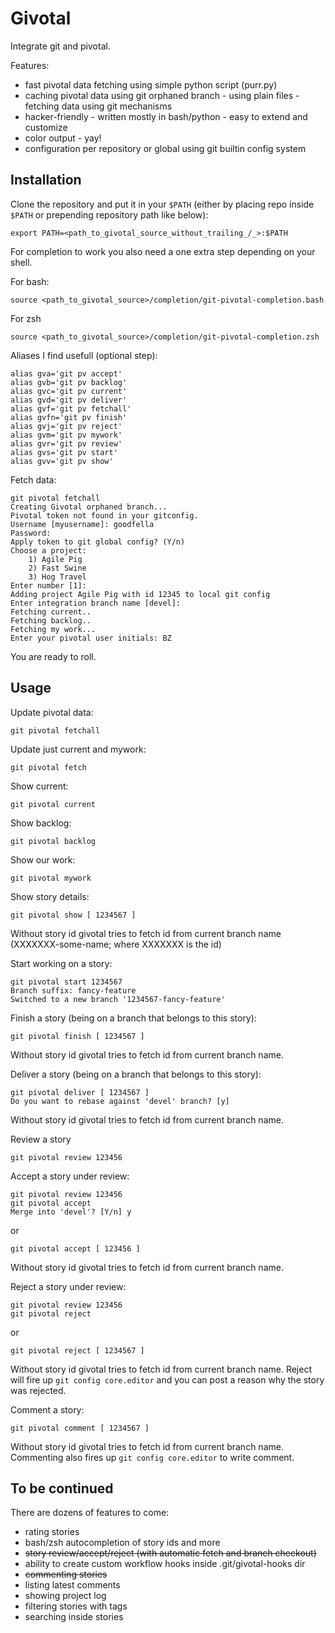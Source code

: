 Givotal
=======

Integrate git and pivotal.

Features:
* fast pivotal data fetching using simple python script (purr.py)
* caching pivotal data using git orphaned branch - using plain files - fetching data using git mechanisms
* hacker-friendly - written mostly in bash/python - easy to extend and customize
* color output - yay!
* configuration per repository or global using git builtin config system

Installation
------------

Clone the repository and put it in your `$PATH` (either by placing repo inside `$PATH` or prepending repository path like below):

    export PATH=<path_to_givotal_source_without_trailing_/_>:$PATH

For completion to work you also need a one extra step depending on your shell.

For bash:

    source <path_to_givotal_source>/completion/git-pivotal-completion.bash

For zsh

    source <path_to_givotal_source>/completion/git-pivotal-completion.zsh

Aliases I find usefull (optional step):

    alias gva='git pv accept'
    alias gvb='git pv backlog'
    alias gvc='git pv current'
    alias gvd='git pv deliver'
    alias gvf='git pv fetchall'
    alias gvfn='git pv finish'
    alias gvj='git pv reject'
    alias gvm='git pv mywork'
    alias gvr='git pv review'
    alias gvs='git pv start'
    alias gvv='git pv show'

Fetch data:

    git pivotal fetchall
    Creating Givotal orphaned branch...
    Pivotal token not found in your gitconfig.
    Username [myusername]: goodfella
    Password:
    Apply token to git global config? (Y/n)
    Choose a project:
        1) Agile Pig
        2) Fast Swine
        3) Hog Travel
    Enter number [1]:
    Adding project Agile Pig with id 12345 to local git config
    Enter integration branch name [devel]: 
    Fetching current..
    Fetching backlog..
    Fetching my work...
    Enter your pivotal user initials: BZ

You are ready to roll.


Usage
-----

Update pivotal data:

    git pivotal fetchall

Update just current and mywork:

    git pivotal fetch

Show current:

    git pivotal current

Show backlog:

    git pivotal backlog

Show our work:

    git pivotal mywork

Show story details:

    git pivotal show [ 1234567 ]

Without story id givotal tries to fetch id from current branch name (XXXXXXX-some-name; where XXXXXXX is the id)

Start working on a story:

    git pivotal start 1234567
    Branch suffix: fancy-feature
    Switched to a new branch '1234567-fancy-feature'

Finish a story (being on a branch that belongs to this story):

    git pivotal finish [ 1234567 ]

Without story id givotal tries to fetch id from current branch name. 

Deliver a story (being on a branch that belongs to this story):

    git pivotal deliver [ 1234567 ]
    Do you want to rebase against 'devel' branch? [y]

Without story id givotal tries to fetch id from current branch name. 

Review a story

    git pivotal review 123456

Accept a story under review:

    git pivotal review 123456
    git pivotal accept
    Merge into 'devel'? [Y/n] y

or

    git pivotal accept [ 123456 ]

Without story id givotal tries to fetch id from current branch name. 

Reject a story under review:

    git pivotal review 123456
    git pivotal reject

or

    git pivotal reject [ 1234567 ]

Without story id givotal tries to fetch id from current branch name. 
Reject will fire up `git config core.editor` and you can post a reason why the story was rejected.

Comment a story:

    git pivotal comment [ 1234567 ]
    
Without story id givotal tries to fetch id from current branch name. 
Commenting also fires up `git config core.editor` to write comment.

To be continued
---------------

There are dozens of features to come:

* rating stories
* bash/zsh autocompletion of story ids and more
* <del>story review/accept/reject (with automatic fetch and branch checkout)</del>
* ability to create custom workflow hooks inside .git/givotal-hooks dir
* <del>commenting stories</del>
* listing latest comments
* showing project log
* filtering stories with tags
* searching inside stories
